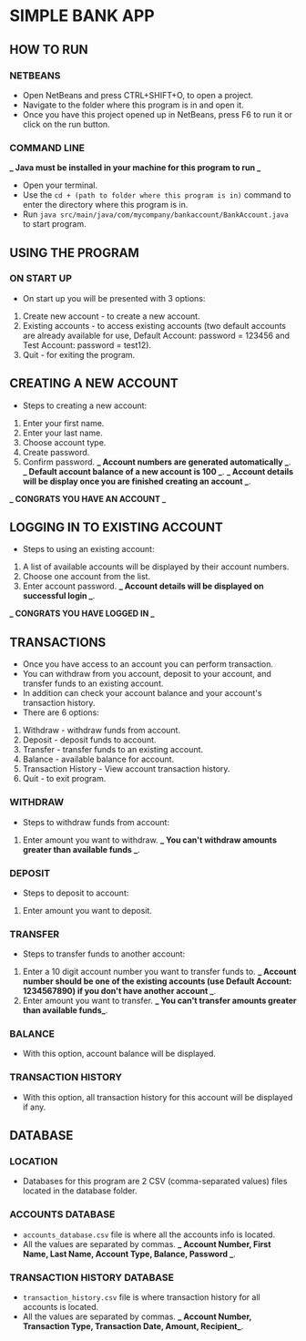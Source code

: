 # SIMPLE BANK APP

## HOW TO RUN

### NETBEANS

- Open NetBeans and press CTRL+SHIFT+O, to open a project.
- Navigate to the folder where this program is in and open it.
- Once you have this project opened up in NetBeans, press F6 to run it or click on the run button.

### COMMAND LINE

**_ Java must be installed in your machine for this program to run _**

- Open your terminal.
- Use the `cd + (path to folder where this program is in)` command to enter the directory where this program is in.
- Run `java src/main/java/com/mycompany/bankaccount/BankAccount.java` to start program.

## USING THE PROGRAM

### ON START UP

- On start up you will be presented with 3 options:

1. Create new account - to create a new account.
2. Existing accounts - to access existing accounts (two default accounts are already available for use, Default Account: password = 123456 and Test Account: password = test12).
3. Quit - for exiting the program.

## CREATING A NEW ACCOUNT

- Steps to creating a new account:

1. Enter your first name.
2. Enter your last name.
3. Choose account type.
4. Create password.
5. Confirm password.
   **_ Account numbers are generated automatically _**.
   **_ Default account balance of a new account is 100 _**.
   **_ Account details will be display once you are finished creating an account _**.

**_ CONGRATS YOU HAVE AN ACCOUNT _**

## LOGGING IN TO EXISTING ACCOUNT

- Steps to using an existing account:

1. A list of available accounts will be displayed by their account numbers.
2. Choose one account from the list.
3. Enter account password.
   **_ Account details will be displayed on successful login _**.

**_ CONGRATS YOU HAVE LOGGED IN _**

## TRANSACTIONS

- Once you have access to an account you can perform transaction.
- You can withdraw from you account, deposit to your account, and transfer funds to an existing account.
- In addition can check your account balance and your account's transaction history.
- There are 6 options:

1. Withdraw - withdraw funds from account.
2. Deposit - deposit funds to account.
3. Transfer - transfer funds to an existing account.
4. Balance - available balance for account.
5. Transaction History - View account transaction history.
6. Quit - to exit program.

### WITHDRAW

- Steps to withdraw funds from account:

1. Enter amount you want to withdraw.
   **_ You can't withdraw amounts greater than available funds _**.

### DEPOSIT

- Steps to deposit to account:

1. Enter amount you want to deposit.

### TRANSFER

- Steps to transfer funds to another account:

1. Enter a 10 digit account number you want to transfer funds to.
   **_ Account number should be one of the existing accounts (use Default Account: 1234567890) if you don't have another account _**.
2. Enter amount you want to transfer.
   **_ You can't transfer amounts greater than available funds_**.

### BALANCE

- With this option, account balance will be displayed.

### TRANSACTION HISTORY

- With this option, all transaction history for this account will be displayed if any.

## DATABASE

### LOCATION

- Databases for this program are 2 CSV (comma-separated values) files located in the database folder.

### ACCOUNTS DATABASE

- `accounts_database.csv` file is where all the accounts info is located.
- All the values are separated by commas.
  **_ Account Number, First Name, Last Name, Account Type, Balance, Password _**.

### TRANSACTION HISTORY DATABASE

- `transaction_history.csv` file is where transaction history for all accounts is located.
- All the values are separated by commas.
  **_ Account Number, Transaction Type, Transaction Date, Amount, Recipient_**.
